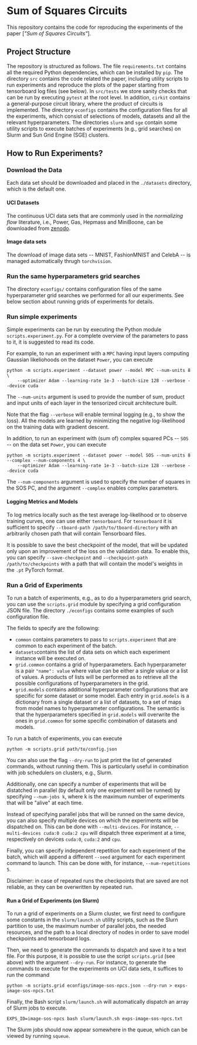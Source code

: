 # Sum of Squares Circuits

This repository contains the code for reproducing the experiments of the paper [_"Sum of Squares Circuits"_].

## Project Structure

The repository is structured as follows.
The file ```requirements.txt``` contains all the required Python dependencies, which can be installed by ```pip```.
The directory ```src``` contains the code related the paper, including utility scripts to run experiments and reproduce the plots of
the paper starting from tensorboard log files (see below). In ```src/tests``` we store sanity checks that can be run
by executing ```pytest``` at the root level.
In addition, ```cirkit``` contains a general-purpose circuit library, where the product of circuits is implemented.
The directory ```econfigs``` contains the configuration files for all the experiments, which consist of selections of
models, datasets and all the relevant hyperparameters.  The directories ```slurm``` and ```sge``` contain some utility scripts to execute
batches of experiments (e.g., grid  searches) on Slurm and Sun Grid Engine (SGE) clusters.

## How to Run Experiments?

### Download the Data

Each data set should be downloaded and placed in the ```./datasets``` directory,
which is the default one.

#### UCI Datasets

The continuous UCI data sets that are commonly used in the _normalizing flow_ literature, i.e.,
Power, Gas, Hepmass and MiniBoone, can be downloaded from [zenodo](https://zenodo.org/record/1161203#.Wmtf_XVl8eN).

#### Image data sets

The download of image data sets -- MNIST, FashionMNIST and CelebA -- is managed automatically thrugh ```torchvision```.

### Run the same hyperparameters grid searches

The directory ```econfigs/``` contains configuration files of the same hyperparameter grid searches we performed for all our experiments.
See below section about running grids of experiments for details.

### Run simple experiments

Simple experiments can be run by executing the Python module ```scripts.experiment.py```.
For a complete overview of the parameters to pass to it, it is suggested to read its code. 

For example, to run an experiment with a ```MPC``` having input layers computing Gaussian likeliohoods on the dataset ```Power```, you can execute
```shell
python -m scripts.experiment --dataset power --model MPC --num-units 8 \
    --optimizer Adam --learning-rate 1e-3 --batch-size 128 --verbose --device cuda
```
The ```--num-units``` argument is used to provide the number of sum, product and input units of each layer in the
tensorized circuit architecture built.

Note that the flag ```--verbose``` will enable terminal logging (e.g., to show the loss).
All the models are learned by minimizing the negative log-likelihood on the
training data with gradient descent.

In addition, to run an experiment with (sum of) complex squared PCs -- ```SOS``` --
on the data set ```Power```, you can execute
```shell
python -m scripts.experiment --dataset power --model SOS --num-units 8 --complex --num-components 4 \
    --optimizer Adam --learning-rate 1e-3 --batch-size 128 --verbose --device cuda
```
The ```--num-components``` argument is used to specify the number of squares in the SOS PC,
and the argument ```--complex``` enables complex parameters.

#### Logging Metrics and Models

To log metrics locally such as the test average log-likelihood or to observe training curves,
one can use either ```tensorboard```.
For ```tensorboard``` it is sufficient to specify
```--tboard-path /path/to/tboard-directory```
with an arbitrarily chosen path that will contain Tensorboard files.

It is possible to save the best checkpoint of the model, that will be updated only upon
an improvement of the loss on the validation data.
To enable this, you can specify
```--save-checkpoint``` and ```--checkpoint-path /path/to/checkpoints```
with a path that will contain the model's weights in the ```.pt``` PyTorch format.

### Run a Grid of Experiments

To run a batch of experiments, e.g., as to do a hyperparameters grid search,
you can use the ```scripts.grid``` module by specifying a grid configuration JSON file.
The directory ```./econfigs``` contains some examples of such configuration file.

The fields to specify are the following:

- ```common``` contains parameters to pass to ```scripts.experiment```
  that are common to each experiment of the batch. 
- ```datasets```contains the list of data sets on which each experiment instance will be executed on.
- ```grid.common``` contains a grid of hyperparameters.
  Each hyperparameter is a pair ```"name": value``` where value can be either a single value or a list of values.
  A products of lists will be performed as to retrieve all the possible configurations of hyperparameters in the grid.
- ```grid.models``` contains additional hyperparameter configurations that are specific for some
  dataset or some model. Each entry in ```grid.models``` is a dictionary from a single dataset or a list of datasets,
  to a set of maps from model names to hyperparameter configurations. The semantic is that the hyperparameters specified
  in ```grid.models``` will overwrite the ones in ```grid.common``` for some specific combination of datasets and models.

To run a batch of experiments, you can execute
```shell
python -m scripts.grid path/to/config.json
```
You can also use the flag ```--dry-run``` to just print the list of generated commands, without running them.
This is particularly useful in combination with job schedulers on clusters, e.g., Slurm.

Additionally, one can specify a number of experiments that will be distatched in parallel
(by default only one experiment will be runned) by specifying ```--num-jobs k```, where k is the maximum number
of experiments that will be "alive" at each time.

Instead of specifying parallel jobs that will be runned on the same device,
you can also specify multiple devices on which the experiments will be dispatched on.
This can be done with ```--multi-devices```.
For instance, ```--multi-devices cuda:0 cuda:2 cpu``` will dispatch three experiment at a time,
respectively on devices ```cuda:0```, ```cuda:2``` and ```cpu```.

Finally, you can specify independent repetition for each experiment of the batch,
which will append a different ```--seed``` argument for each experiment command to launch.
This can be done with, for instance, ```--num-repetitions 5```.

Disclaimer: in case of repeated runs the checkpoints that are saved are not reliable,
as they can be overwritten by repeated run.

#### Run a Grid of Experiments (on Slurm)

To run a grid of experiments on a Slurm cluster, we first need to configure some constants in the ```slurm/launch.sh```
utility scripts, such as the Slurn partition to use, the maximum number of parallel jobs, the needed resources,
and the path to a local directory of nodes in order to save model checkpoints and tensorboard logs.

Then, we need to generate the commands to dispatch and save it to a text file.
For this purpose, it is possible to use the script ```scripts.grid``` (see above) with the argument ```--dry-run```.
For instance, to generate the commands to execute for the experiments on UCI data sets, it suffices to run the command
```shell
python -m scripts.grid econfigs/image-sos-npcs.json --dry-run > exps-image-sos-npcs.txt
```
Finally, the Bash script ```slurm/launch.sh``` will automatically dispatch an array of Slurm jobs to execute.
```shell
EXPS_ID=image-sos-npcs bash slurm/launch.sh exps-image-sos-npcs.txt
```
The Slurm jobs should now appear somewhere in the queue, which can be viewed by running ```squeue```.
